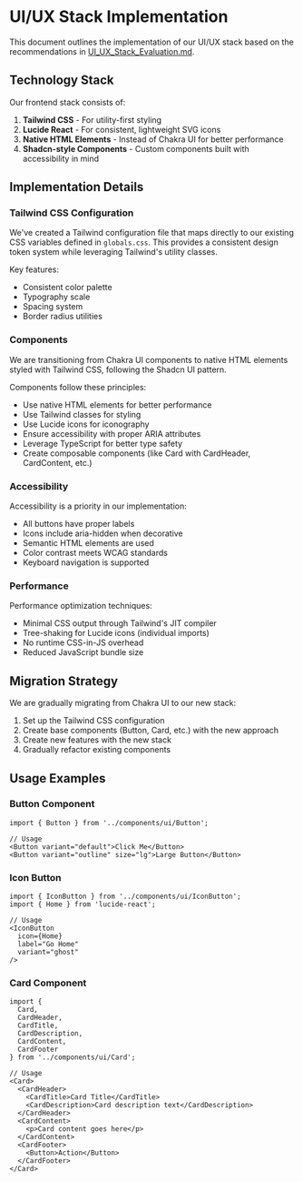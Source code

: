 # UI/UX Stack Implementation

This document outlines the implementation of our UI/UX stack based on the recommendations in [UI_UX_Stack_Evaluation.md](/docs/UI_UX_Stack_Evaluation.md).

## Technology Stack

Our frontend stack consists of:

1. **Tailwind CSS** - For utility-first styling
2. **Lucide React** - For consistent, lightweight SVG icons
3. **Native HTML Elements** - Instead of Chakra UI for better performance
4. **Shadcn-style Components** - Custom components built with accessibility in mind

## Implementation Details

### Tailwind CSS Configuration

We've created a Tailwind configuration file that maps directly to our existing CSS variables defined in `globals.css`. This provides a consistent design token system while leveraging Tailwind's utility classes.

Key features:
- Consistent color palette
- Typography scale
- Spacing system
- Border radius utilities

### Components

We are transitioning from Chakra UI components to native HTML elements styled with Tailwind CSS, following the Shadcn UI pattern.

Components follow these principles:
- Use native HTML elements for better performance
- Use Tailwind classes for styling 
- Use Lucide icons for iconography
- Ensure accessibility with proper ARIA attributes
- Leverage TypeScript for better type safety
- Create composable components (like Card with CardHeader, CardContent, etc.)

### Accessibility

Accessibility is a priority in our implementation:
- All buttons have proper labels
- Icons include aria-hidden when decorative
- Semantic HTML elements are used
- Color contrast meets WCAG standards
- Keyboard navigation is supported

### Performance

Performance optimization techniques:
- Minimal CSS output through Tailwind's JIT compiler
- Tree-shaking for Lucide icons (individual imports)
- No runtime CSS-in-JS overhead
- Reduced JavaScript bundle size

## Migration Strategy

We are gradually migrating from Chakra UI to our new stack:

1. Set up the Tailwind CSS configuration
2. Create base components (Button, Card, etc.) with the new approach
3. Create new features with the new stack
4. Gradually refactor existing components

## Usage Examples

### Button Component

```tsx
import { Button } from '../components/ui/Button';

// Usage
<Button variant="default">Click Me</Button>
<Button variant="outline" size="lg">Large Button</Button>
```

### Icon Button

```tsx
import { IconButton } from '../components/ui/IconButton';
import { Home } from 'lucide-react';

// Usage
<IconButton 
  icon={Home} 
  label="Go Home" 
  variant="ghost"
/>
```

### Card Component

```tsx
import { 
  Card, 
  CardHeader, 
  CardTitle, 
  CardDescription, 
  CardContent, 
  CardFooter 
} from '../components/ui/Card';

// Usage
<Card>
  <CardHeader>
    <CardTitle>Card Title</CardTitle>
    <CardDescription>Card description text</CardDescription>
  </CardHeader>
  <CardContent>
    <p>Card content goes here</p>
  </CardContent>
  <CardFooter>
    <Button>Action</Button>
  </CardFooter>
</Card>
``` 
